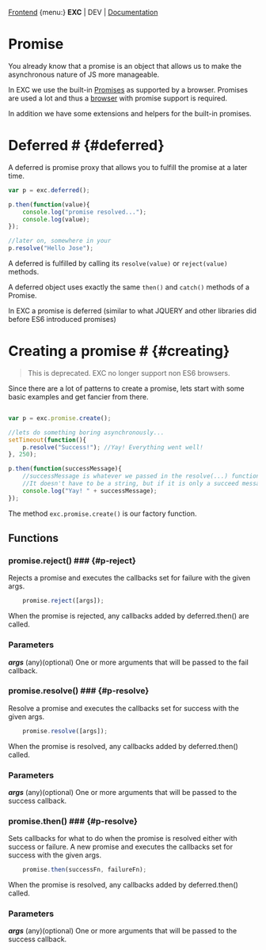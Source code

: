 [Frontend](./fte_index.md) {menu:}
**EXC** | DEV | [Documentation](./doc_index.md)<BR>

# Promise #

You already know that a promise is an object that allows us to make the asynchronous nature of JS more manageable.

In EXC we use the built-in [Promises](https://developer.mozilla.org/en-US/docs/Web/JavaScript/Reference/Global_Objects/promise) as supported by a browser. Promises are used a lot and thus a [browser](http://kangax.github.io/compat-table/es2016plus/) with promise support is required.


In addition we have some extensions and helpers for the built-in promises.

# Deferred # {#deferred}

A deferred is promise proxy that allows you to fulfill the promise at a later time.

```js
var p = exc.deferred();

p.then(function(value){
	console.log("promise resolved...");
	console.log(value);
});

//later on, somewhere in your
p.resolve("Hello Jose");

```
A deferred is fulfilled by calling its `resolve(value)` or `reject(value)` methods.

A deferred object uses exactly the same `then()` and `catch()` methods of a Promise.



In EXC a promise is deferred (similar to what JQUERY and other libraries did before ES6 introduced promises)

# Creating a promise # {#creating}

> This is deprecated. EXC no longer support non ES6 browsers.

Since there are a lot of patterns to create a promise, lets start with some basic examples and get fancier from there.

```js

var p = exc.promise.create();

//lets do something boring asynchronously...
setTimeout(function(){
    p.resolve("Success!"); //Yay! Everything went well!
}, 250);

p.then(function(successMessage){
	//successMessage is whatever we passed in the resolve(...) function above.
  	//It doesn't have to be a string, but if it is only a succeed message, it probably will be.
   	console.log("Yay! " + successMessage);
});
```

The method `exc.promise.create()` is our factory function.


## Functions ##

### promise.reject() ### {#p-reject}

Rejects a promise and executes the callbacks set for failure with the given args.

```js
	promise.reject([args]);
```

When the promise is rejected, any callbacks added by deferred.then() are called.

### Parameters ###

***args*** (any)(optional) One or more arguments that will be passed to the fail callback.

### promise.resolve() ### {#p-resolve}

Resolve a promise and executes the callbacks set for success with the given args.

```js
	promise.resolve([args]);
```

When the promise is resolved, any callbacks added by deferred.then() called.

### Parameters ###

***args*** (any)(optional) One or more arguments that will be passed to the success callback.

### promise.then() ### {#p-resolve}

Sets callbacks for what to do when the promise is resolved either with success or failure. A new promise and executes the callbacks set for success with the given args.

```js
	promise.then(successFn, failureFn);
```

When the promise is resolved, any callbacks added by deferred.then() called.

### Parameters ###

***args*** (any)(optional) One or more arguments that will be passed to the success callback.
